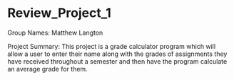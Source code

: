 # Review_Project_1

Group Names: Matthew Langton

Project Summary: This project is a grade calculator program which will allow a user to enter their name along with the grades of assignments they have received throughout a semester and then have the program calculate an average grade for them.

